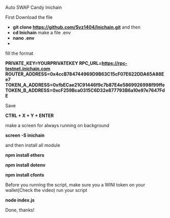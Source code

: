 Auto SWAP Candy Inichain

First Download the file
- **git clone https://github.com/Svz1404/Inichain.git**
and then 
- **cd Inichain**
make a file .env
- **nano .env**
- 
fill the format

**PRIVATE_KEY=YOURPRIVATEKEY 
RPC_URL=https://rpc-testnet.inichain.com 
ROUTER_ADDRESS=0x4ccB784744969D9B63C15cF07E622DDA65A88Ee7
TOKEN_A_ADDRESS=0xfbECae21C91446f9c7b87E4e5869926998f99ffe TOKEN_B_ADDRESS=0xcF259Bca0315C6D32e877793B6a10e97e7647FdE**

 Save 
 
**CTRL + X + Y + ENTER**

make a screen for always running on background

**screen -S inichain**

and then install all module

**npm install ethers**

**npm install dotenv**

**npm install cfonts**


Before you running the script, make sure you a WINI token on your wallet(Check the video)
run your script

**node index.js**

Done, thanks!
